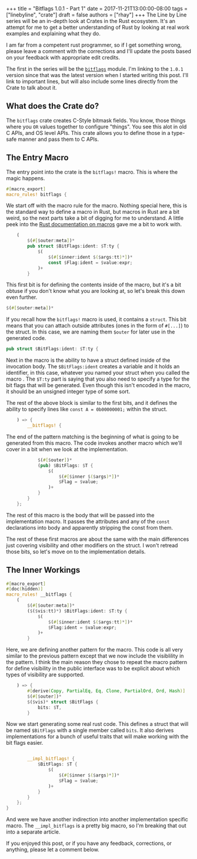 +++
title = "Bitflags 1.0.1 - Part 1"
date = 2017-11-21T13:00:00-08:00
tags = ["linebyline", "crate"]
draft = false
authors = ["rhay"]
+++
The Line by Line series will be an in-depth look at Crates in the Rust ecosystem.  It's an attempt for me to get a 
better understanding of Rust by looking at real work examples and explaining what they do.

I am far from a competent rust programmer, so if I get something wrong, please leave a comment with the corrections 
and I'll update the posts based on your feedback with appropriate edit credits.
 
The first in the series will be the [`bitflags`](https://github.com/rust-lang-nursery/bitflags/tree/1.0.1) module.  I'm
 linking to the `1.0.1` version since that was the latest version when I started writing this post.  I'll link to 
 important lines, but will also include some lines directly from the Crate to talk about it.
 
## What does the Crate do?
 
The `bitflags` crate creates C-Style bitmask fields.  You know, those things where you `OR` values together to 
configure "things".  You see this alot in old C APIs, and OS level APIs. This crate allows you to define those in a
type-safe manner and pass them to C APIs.

## The Entry Macro

The entry point into the crate is the `bitflags!` macro. This is where the magic happens.
 
```rust
#[macro_export]
macro_rules! bitflags {
```

We start off with the macro rule for the macro. Nothing special here, this is the standard way to define a macro in 
Rust, but macros in Rust are a bit weird, so the next parts take a bit of digging for me to understand. A little 
peek into the [Rust documentation on macros](https://doc.rust-lang.org/1.7.0/book/macros.html) gave me a bit to work 
with.

```rust
    (
        $(#[$outer:meta])*
        pub struct $BitFlags:ident: $T:ty {    
            $(
                $(#[$inner:ident $($args:tt)*])*
                const $Flag:ident = $value:expr;
            )+
        }
```
This first bit is for defining the contents inside of the macro, but it's a bit obtuse if you don't know what you are
 looking at, so let's break this down even further.
 
```rust
$(#[$outer:meta])*
```

If you recall how the `bitflags!` macro is used, it contains a `struct`. This bit means that you can attach 
outside attributes (ones in the form of `#[...]`) to the struct.  In this case, we are naming them `$outer` for later
 use in the generated code.
 
```rust
pub struct $BitFlags:ident: $T:ty {   
```

Next in the macro is the ability to have a struct defined inside of the invocation body. The `$BitFlags:ident` 
creates a variable and it holds an identifier, in this case, whatever you named your struct when you called the macro
. The `$T:ty` part is saying that you also need to specify a type for the bit flags that will be generated. Even 
though this isn't encoded in the macro, it should be an unsigned integer type of some sort.

The rest of the above block is similar to the first bits, and it defines the ability to specify lines like
`const A = 0b00000001;` within the struct.

```rust
    ) => {
        __bitflags! {
```

The end of the pattern matching is the beginning of what is going to be generated
from this macro. The code invokes another macro which we'll cover in a bit when we
look at the implementation.

```rust
            $(#[$outer])*
            (pub) $BitFlags: $T {
                $(
                    $(#[$inner $($args)*])*
                    $Flag = $value;
                )+
            }
        }
    };
```

The rest of this macro is the body that will be passed into the implementation macro.
It passes the attributes and any of the `const` declarations into body and apparently
stripping the const from them.

The rest of these first macros are about the same with the main differences just covering visibility and other modifiers
 on the struct.  I won't retread those bits, so let's move on to the implementation details.
 
## The Inner Workings

```rust
#[macro_export]
#[doc(hidden)]
macro_rules! __bitflags {
    (
        $(#[$outer:meta])*
        ($($vis:tt)*) $BitFlags:ident: $T:ty {
            $(
                $(#[$inner:ident $($args:tt)*])*
                $Flag:ident = $value:expr;
            )+
        }
```

Here, we are defining another pattern for the macro. This code is all very similar to the previous pattern except 
that we now include the visiblility in the pattern. I think the main reason they chose to repeat the macro pattern 
for define visibility in the public interface was to be explicit about which types of visibility are supported.  

```rust
    ) => {
        #[derive(Copy, PartialEq, Eq, Clone, PartialOrd, Ord, Hash)]
        $(#[$outer])*
        $($vis)* struct $BitFlags {
            bits: $T,
        }
```

Now we start generating some real rust code. This defines a struct that will be named `$BitFlags` with a single member
called `bits`. It also derives implementations for a bunch of useful traits that will make working with the bit flags
easier.

```rust

        __impl_bitflags! {
            $BitFlags: $T {
                $(
                    $(#[$inner $($args)*])*
                    $Flag = $value;
                )+
            }
        }
    };
}
```

And were we have another indirection into another implementation specific macro.
  The `__impl_bitflags` is a pretty big macro, so I'm breaking that out into a separate
  article.
  
If you enjoyed this post, or if you have any feedback, corrections, or anything, please
let a comment below.